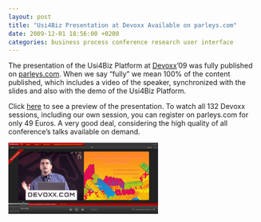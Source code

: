 ```yaml
---
layout: post
title: "Usi4Biz Presentation at Devoxx Available on parleys.com"
date: 2009-12-01 18:56:00 +0200
categories: business process conference research user interface
---
```


The presentation of the Usi4Biz Platform at <a href="http://www.devoxx.com/">Devoxx</a>’09 was fully published on <a href="http://www.parleys.com/">parleys.com</a>. When we say “fully” we mean 100% of the content published, which includes a video of the speaker, synchronized with the slides and also with the demo of the Usi4Biz Platform.

Click <a href="http://beta.parleys.com/#id=1646&amp;st=5&amp;sl=1">here</a> to see a preview of the presentation. To watch all 132 Devoxx sessions, including our own session, you can register on parleys.com for only 49 Euros. A very good deal, considering the high quality of all conference’s talks available on demand.

![parleys-300x143.png](/images/posts/parleys-300x143.png)
